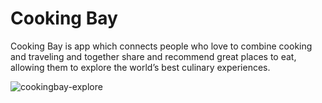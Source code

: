 # Cooking Bay
Cooking Bay is app which connects people who love to combine cooking and traveling and together share and recommend great places to eat, allowing them to explore the world’s best culinary experiences.

![cookingbay-explore](https://user-images.githubusercontent.com/29817740/127740754-d7ddb6ce-9dcf-4399-b0d3-92c34f6afa43.png)
